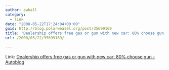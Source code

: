 ```yaml
---
author: awball
category:
  - link
date: "2008-05-22T17:24:04+00:00"
guid: http://blog.polarweasel.org/post/35699169
title: 'Dealership offers free gas or gun with new car: 80% choose gun - Autoblog'
url: /2008/05/22/35699169/

---
```

Link: [Dealership offers free gas or gun with new car: 80% choose gun - Autoblog](http://www.autoblog.com/2008/05/21/dealership-offers-free-gas-or-gun-with-new-ca-80-choose-gun/)
